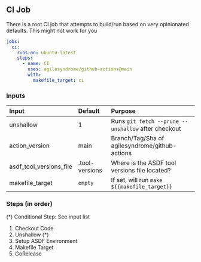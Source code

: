 ## CI Job

There is a root CI job that attempts to build/run based on very opinionated defaults.
This might not work for you

```yaml
jobs:
  ci:
    runs-on: ubuntu-latest
    steps:
      - name: CI
        uses: agilesyndrome/github-actions@main
        with:
          makefile_target: ci

```

### Inputs

| Input | Default | Purpose |
|:------|:--------|:----------------|
| unshallow | 1       | Runs `git fetch --prune --unshallow` after checkout
| action_version | main | Branch/Tag/Sha of agilesyndrome/github-actions
| asdf_tool_versions_file | .tool-versions | Where is the ASDF tool versions file located?
| makefile_target | `empty` | If set, will run `make ${{makefile_target}}`

### Steps (in order)

(*) Conditional Step: See input list

1. Checkout Code
2. Unshallow (*)
3. Setup ASDF Environment
4. Makefile Target
5. GoRelease
